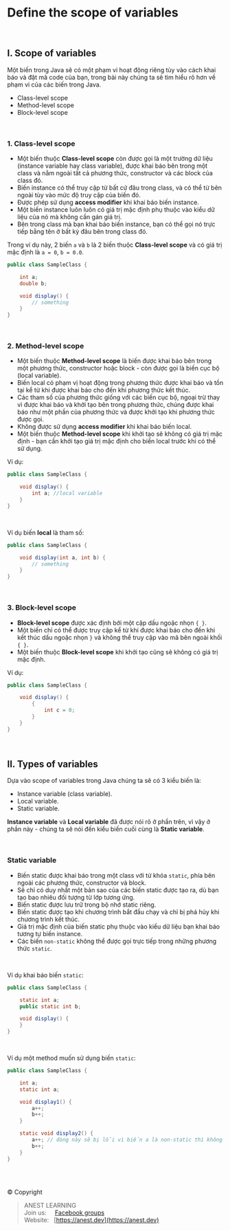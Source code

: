 # Define the scope of variables

<br />

## I. Scope of variables

Một biến trong Java sẽ có một phạm vi hoạt động riêng tùy vào cách khai báo và đặt mã code của bạn, trong bài này chúng ta sẽ tìm hiểu rõ hơn về phạm vi của các biến trong Java. 

  - Class-level scope
  - Method-level scope
  - Block-level scope
  
<br />
  
### 1. Class-level scope

- Một biến thuộc **Class-level scope** còn được gọi là một trường dữ liệu (instance variable hay class variable), được khai báo bên trong một class và nằm ngoài tất cả phương thức, constructor và các block của class đó.
- Biến instance có thể truy cập từ bất cứ đâu trong class, và có thể từ bên ngoài tùy vào mức độ truy cập của biến đó.
- Được phép sử dụng **access modifier** khi khai báo biến instance.
- Một biến instance luôn luôn có giá trị mặc định phụ thuộc vào kiểu dữ liệu của nó mà không cần gán giá trị.
- Bên trong class mà bạn khai báo biến instance, bạn có thể gọi nó trực tiếp bằng tên ở bất kỳ đâu bên trong class đó.

Trong ví dụ này, 2 biến `a` và `b` là 2 biến thuộc **Class-level scope** và có giá trị mặc định là `a = 0`, `b = 0.0`.

```java
public class SampleClass {

    int a;
    double b;

    void display() {    
        // something
    }
}
```

<br />

### 2. Method-level scope

- Một biến thuộc **Method-level scope** là biến được khai báo bên trong một phương thức, constructor hoặc block - còn được gọi là biến cục bộ (local variable).
- Biến local có phạm vị hoạt động trong phương thức được khai báo và tồn tại kể từ khi được khai báo cho đến khi phương thức kết thúc.
- Các tham số của phương thức giống với các biến cục bộ, ngoại trừ thay vì được khai báo và khởi tạo bên trong phương thức, chúng được khai báo như một phần của phương thức và được khởi tạo khi phương thức được gọi.
- Không được sử dụng **access modifier** khi khai báo biến local.
- Một biến thuộc **Method-level scope** khi khởi tạo sẽ không có giá trị mặc định - bạn cần khởi tạo giá trị mặc định cho biến local trước khi có thể sử dụng.

Ví dụ:
```java
public class SampleClass {

    void display() {
        int a; //local variable
    }
}
```

<br />

Ví dụ biến **local** là tham số:
```java
public class SampleClass {

    void display(int a, int b) {    
        // something
    }
}
```

<br />

### 3. Block-level scope

- **Block-level scope** được xác định bởi một cặp dấu ngoặc nhọn `{ }`.
- Một biến chỉ có thể được truy cập kể từ khi được khai báo cho đến khi kết thúc dấu ngoặc nhọn `}` và không thể truy cập vào mã bên ngoài khối `{ }`.
- Một biến thuộc **Block-level scope** khi khởi tạo cũng sẽ không có giá trị mặc định.

Ví dụ:
```java
public class SampleClass {

    void display() {    
        {
            int c = 0;
        }
    }
}
```
  
<br />
  
## II. Types of variables
  
Dựa vào scope of variables trong Java chúng ta sẽ có 3 kiểu biến là:
- Instance variable (class variable).
- Local variable.
- Static variable.

**Instance variable** và **Local variable** đã được nói rõ ở phần trên, vì vậy ở phần này - chúng ta sẽ nói đến kiểu biến cuối cùng là **Static variable**.
  
<br />
  
### Static variable

  - Biến static được khai báo trong một class với từ khóa `static`, phía bên ngoài các phương thức, constructor và block.
  - Sẽ chỉ có duy nhất một bản sao của các biến static được tạo ra, dù bạn tạo bao nhiêu đối tượng từ lớp tương ứng.
  - Biến static được lưu trữ trong bộ nhớ static riêng.
  - Biến static được tạo khi chương trình bắt đầu chạy và chỉ bị phá hủy khi chương trình kết thúc.
  - Giá trị mặc định của biến static phụ thuộc vào kiểu dữ liệu bạn khai báo tương tự biến instance.
  - Các biến `non-static` không thể được gọi trực tiếp trong những phương thức `static`.
  
<br />

Ví dụ khai báo biến `static`:
```java
public class SampleClass {

    static int a;
    public static int b;

    void display() {
    }
}
```

<br />
    
Ví dụ một method muốn sử dụng biến `static`:
```java
public class SampleClass {

    int a;
    static int a;

    void display1() {
        a++;
        b++;                   
    }

    static void display2() {
        a++; // dòng này sẽ bị lỗi vì biến a là non-static thì không thể được dùng trong method static
        b++;
    }
}
```

<br />

##  

© Copyright
> ANEST LEARNING  
> Join us: &nbsp;&nbsp;&nbsp; [Facebook groups](https://www.facebook.com/groups/anest.learning/)  
> Website: &nbsp; [https://anest.dev](https://anest.dev)  
